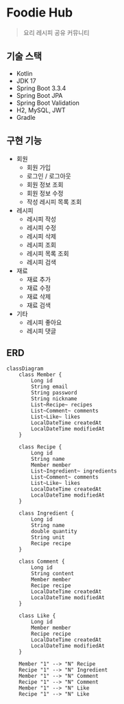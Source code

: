 # Foodie Hub

> 요리 레시피 공유 커뮤니티

## 기술 스택

- Kotlin
- JDK 17
- Spring Boot 3.3.4
- Spring Boot JPA
- Spring Boot Validation
- H2, MySQL, JWT
- Gradle

## 구현 기능

- 회원
    - 회원 가입
    - 로그인 / 로그아웃
    - 회원 정보 조회
    - 회원 정보 수정
    - 작성 레시피 목록 조회
- 레시피
    - 레시피 작성
    - 레시피 수정
    - 레시피 삭제
    - 레시피 조회
    - 레시피 목록 조회
    - 레시피 검색
- 재료
    - 재료 추가
    - 재료 수정
    - 재료 삭제
    - 재료 검색
- 기타
    - 레시피 좋아요
    - 레시피 댓글

## ERD

```mermaid
classDiagram
    class Member {
        Long id
        String email
        String password
        String nickname
        List~Recipe~ recipes
        List~Comment~ comments
        List~Like~ likes
        LocalDateTime createdAt
        LocalDateTime modifiedAt
    }

    class Recipe {
        Long id
        String name
        Member member
        List~Ingredient~ ingredients
        List~Comment~ comments
        List~Like~ likes
        LocalDateTime createdAt
        LocalDateTime modifiedAt
    }

    class Ingredient {
        Long id
        String name
        double quantity
        String unit
        Recipe recipe
    }

    class Comment {
        Long id
        String content
        Member member
        Recipe recipe
        LocalDateTime createdAt
        LocalDateTime modifiedAt
    }

    class Like {
        Long id
        Member member
        Recipe recipe
        LocalDateTime createdAt
        LocalDateTime modifiedAt
    }

    Member "1" --> "N" Recipe
    Recipe "1" --> "N" Ingredient
    Member "1" --> "N" Comment
    Recipe "1" --> "N" Comment
    Member "1" --> "N" Like
    Recipe "1" --> "N" Like
```